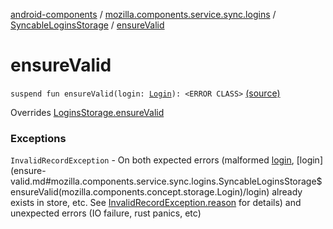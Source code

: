 [android-components](../../index.md) / [mozilla.components.service.sync.logins](../index.md) / [SyncableLoginsStorage](index.md) / [ensureValid](./ensure-valid.md)

# ensureValid

`suspend fun ensureValid(login: `[`Login`](../../mozilla.components.concept.storage/-login/index.md)`): <ERROR CLASS>` [(source)](https://github.com/mozilla-mobile/android-components/blob/master/components/service/sync-logins/src/main/java/mozilla/components/service/sync/logins/SyncableLoginsStorage.kt#L244)

Overrides [LoginsStorage.ensureValid](../../mozilla.components.concept.storage/-logins-storage/ensure-valid.md)

### Exceptions

`InvalidRecordException` - On both expected errors (malformed [login](ensure-valid.md#mozilla.components.service.sync.logins.SyncableLoginsStorage$ensureValid(mozilla.components.concept.storage.Login)/login), [login](ensure-valid.md#mozilla.components.service.sync.logins.SyncableLoginsStorage$ensureValid(mozilla.components.concept.storage.Login)/login)
already exists in store, etc. See [InvalidRecordException.reason](#) for details) and
unexpected errors (IO failure, rust panics, etc)